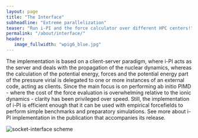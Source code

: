 ```yaml
---
layout: page
title: "The Interface"
subheadline: "Extreme parallelization"
teaser: "Run i-PI and the force calculator over different HPC centers!"
permalink: "/about/interface/"
header:
   image_fullwidth: "wpig6_blue.jpg"
---
```


The implementation is based on a client-server paradigm, where i-PI
acts as the server and deals with the propagation of the nuclear
dynamics, whereas the calculation of the potential energy, forces and
the potential energy part of the pressure virial is delegated to one
or more instances of an external code, acting as clients. Since the
main focus is on performing ab initio PIMD - where the cost of the
force evaluation is overwhelming relative to the ionic dynamics -
clarity has been privileged over speed. Still, the implementation of
i-PI is efficient enough that it can be used with empirical
forcefields to perform simple benchmarks and preparatory
simulations. See more about i-PI implementation in the publication
that accompanies its release.

![socket-interface scheme](/images/ipi-interface-scheme.png)
